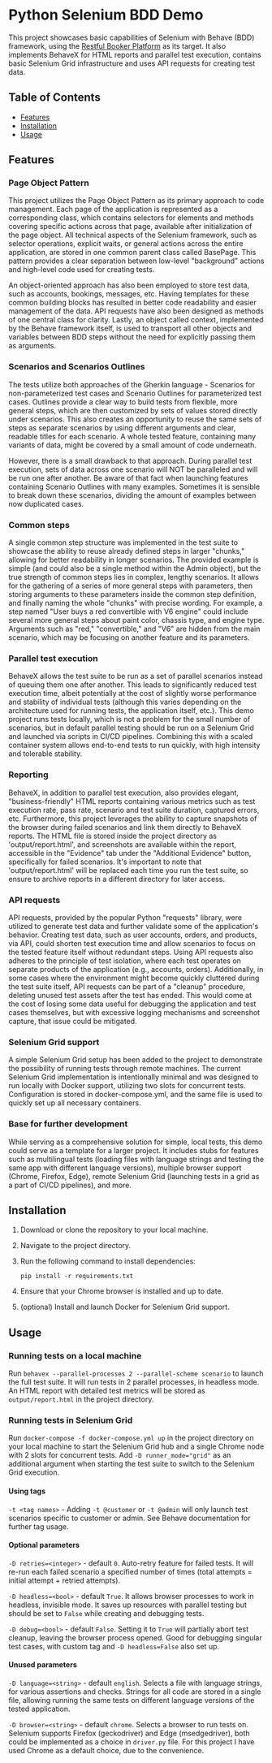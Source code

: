 # Python Selenium BDD Demo
This project showcases basic capabilities of Selenium with Behave (BDD) framework, using the [Restful Booker Platform](https://automationintesting.online/) as its target. It also implements BehaveX for HTML reports and parallel test execution, contains basic Selenium Grid infrastructure and uses API requests for creating test data.

## Table of Contents
- [Features](#features)
- [Installation](#installation)
- [Usage](#usage)

## Features

### Page Object Pattern
This project utilizes the Page Object Pattern as its primary approach to code management. Each page of the application is represented as a corresponding class, which contains selectors for elements and methods covering specific actions across that page, available after initialization of the page object. All technical aspects of the Selenium framework, such as selector operations, explicit waits, or general actions across the entire application, are stored in one common parent class called BasePage. This pattern provides a clear separation between low-level "background" actions and high-level code used for creating tests.

An object-oriented approach has also been employed to store test data, such as accounts, bookings, messages, etc. Having templates for these common building blocks has resulted in better code readability and easier management of the data. API requests have also been designed as methods of one central class for clarity. Lastly, an object called context, implemented by the Behave framework itself, is used to transport all other objects and variables between BDD steps without the need for explicitly passing them as arguments.

### Scenarios and Scenarios Outlines
The tests utilize both approaches of the Gherkin language - Scenarios for non-parameterized test cases and Scenario Outlines for parameterized test cases. Outlines provide a clear way to build tests from flexible, more general steps, which are then customized by sets of values stored directly under scenarios. This also creates an opportunity to reuse the same sets of steps as separate scenarios by using different arguments and clear, readable titles for each scenario. A whole tested feature, containing many variants of data, might be covered by a small amount of code underneath.

However, there is a small drawback to that approach. During parallel test execution, sets of data across one scenario will NOT be paralleled and will be run one after another. Be aware of that fact when launching features containing Scenario Outlines with many examples. Sometimes it is sensible to break down these scenarios, dividing the amount of examples between now duplicated cases.

### Common steps
A single common step structure was implemented in the test suite to showcase the ability to reuse already defined steps in larger "chunks," allowing for better readability in longer scenarios. The provided example is simple (and could also be a single method within the Admin object), but the true strength of common steps lies in complex, lengthy scenarios. It allows for the gathering of a series of more general steps with parameters, then storing arguments to these parameters inside the common step definition, and finally naming the whole "chunks" with precise wording. For example, a step named "User buys a red convertible with V6 engine" could include several more general steps about paint color, chassis type, and engine type. Arguments such as "red," "convertible," and "V6" are hidden from the main scenario, which may be focusing on another feature and its parameters.

### Parallel test execution
BehaveX allows the test suite to be run as a set of parallel scenarios instead of queuing them one after another. This leads to significantly reduced test execution time, albeit potentially at the cost of slightly worse performance and stability of individual tests (although this varies depending on the architecture used for running tests, the application itself, etc.). This demo project runs tests locally, which is not a problem for the small number of scenarios, but in default parallel testing should be run on a Selenium Grid and launched via scripts in CI/CD pipelines. Combining this with a scaled container system allows end-to-end tests to run quickly, with high intensity and tolerable stability.

### Reporting
BehaveX, in addition to parallel test execution, also provides elegant, "business-friendly" HTML reports containing various metrics such as test execution rate, pass rate, scenario and test suite duration, captured errors, etc. Furthermore, this project leverages the ability to capture snapshots of the browser during failed scenarios and link them directly to BehaveX reports. The HTML file is stored inside the project directory as 'output/report.html', and screenshots are available within the report, accessible in the "Evidence" tab under the "Additional Evidence" button, specifically for failed scenarios. It's important to note that 'output/report.html' will be replaced each time you run the test suite, so ensure to archive reports in a different directory for later access.

### API requests
API requests, provided by the popular Python "requests" library, were utilized to generate test data and further validate some of the application's behavior. Creating test data, such as user accounts, orders, and products, via API, could shorten test execution time and allow scenarios to focus on the tested feature itself without redundant steps. Using API requests also adheres to the principle of test isolation, where each test operates on separate products of the application (e.g., accounts, orders). Additionally, in some cases where the environment might become quickly cluttered during the test suite itself, API requests can be part of a "cleanup" procedure, deleting unused test assets after the test has ended. This would come at the cost of losing some data useful for debugging the application and test cases themselves, but with excessive logging mechanisms and screenshot capture, that issue could be mitigated.

### Selenium Grid support
A simple Selenium Grid setup has been added to the project to demonstrate the possibility of running tests through remote machines. The current Selenium Grid implementation is intentionally minimal and was designed to run locally with Docker support, utilizing two slots for concurrent tests. Configuration is stored in docker-compose.yml, and the same file is used to quickly set up all necessary containers.

### Base for further development 
While serving as a comprehensive solution for simple, local tests, this demo could serve as a template for a larger project. It includes stubs for features such as multilingual tests (loading files with language strings and testing the same app with different language versions), multiple browser support (Chrome, Firefox, Edge), remote Selenium Grid (launching tests in a grid as a part of CI/CD pipelines), and more.

## Installation

1. Download or clone the repository to your local machine.
2. Navigate to the project directory.
3. Run the following command to install dependencies:

   ```
   pip install -r requirements.txt
   ```

4. Ensure that your Chrome browser is installed and up to date.
5. (optional) Install and launch Docker for Selenium Grid support.

## Usage
### Running tests on a local machine
Run `behavex --parallel-processes 2 --parallel-scheme scenario` to launch the full test suite. It will run tests in 2 parallel processes, in headless mode. An HTML report with detailed test metrics will be stored as `output/report.html` in the project directory. 

### Running tests in Selenium Grid
Run `docker-compose -f docker-compose.yml up` in the project directory on your local machine to start the Selenium Grid hub and a single Chrome node with 2 slots for concurrent tests.
Add `-D runner_mode="grid"` as an additional argument when starting the test suite to switch to the Selenium Grid execution.

#### Using tags
`-t <tag names>` - Adding `-t @customer` or `-t @admin` will only launch test scenarios specific to customer or admin. See Behave documentation for further tag usage.

#### Optional parameters
`-D retries=<integer>` - default `0`. Auto-retry feature for failed tests. It will re-run each failed scenario a specified number of times (total attempts = initial attempt + retried attempts).

`-D headless=<bool>` - default `True`. It allows browser processes to work in headless, invisible mode. It saves up resources with parallel testing but should be set to `False` while creating and debugging tests.

`-D debug=<bool>` - default `False`. Setting it to `True` will partially abort test cleanup, leaving the browser process opened. Good for debugging singular test cases, with custom tag and `-D headless=False` also set up.

#### Unused parameters
`-D language=<string>` - default `english`. Selects a file with language strings, for various assertions and checks. Strings for all code are stored in a single file, allowing running the same tests on different language versions of the tested application.

`-D browser=<string>` - default `chrome`. Selects a browser to run tests on. Selenium supports Firefox (geckodriver) and Edge (msedgedriver), both could be implemented as a choice in `driver.py` file. For this project I have used Chrome as a default choice, due to the convenience.
